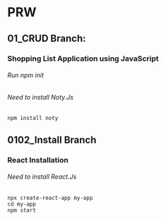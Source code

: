 # PRW

## 01_CRUD Branch:

### Shopping List Application using JavaScript

###### Run npm init

###### Need to install Noty.Js

```
npm install noty
```

## 0102_Install Branch

### React Installation

###### Need to install React.Js

```
npx create-react-app my-app
cd my-app
npm start
```